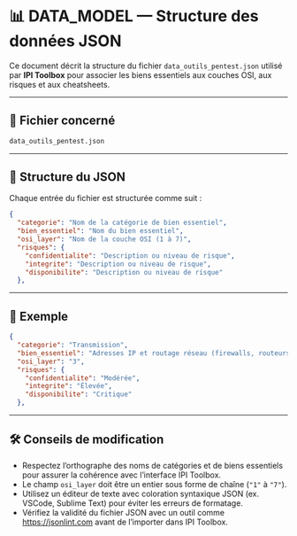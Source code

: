
# 📊 DATA_MODEL — Structure des données JSON

Ce document décrit la structure du fichier `data_outils_pentest.json` utilisé par **IPI Toolbox** pour associer les biens essentiels aux couches OSI, aux risques et aux cheatsheets.

---

## 📁 Fichier concerné

```bash
data_outils_pentest.json
```

---

## 🧬 Structure du JSON

Chaque entrée du fichier est structurée comme suit :

```json
{
  "categorie": "Nom de la catégorie de bien essentiel",
  "bien_essentiel": "Nom du bien essentiel",
  "osi_layer": "Nom de la couche OSI (1 à 7)",
  "risques": {
    "confidentialite": "Description ou niveau de risque",
    "integrite": "Description ou niveau de risque",
    "disponibilite": "Description ou niveau de risque"
  },

```

---

## 📌 Exemple

```json
{
  "categorie": "Transmission",
  "bien_essentiel": "Adresses IP et routage réseau (firewalls, routeurs, serveurs)",
  "osi_layer": "3",
  "risques": {
    "confidentialite": "Modérée",
    "integrite": "Élevée",
    "disponibilite": "Critique"
  },
```

---

## 🛠️ Conseils de modification
- Respectez l’orthographe des noms de catégories et de biens essentiels pour assurer la cohérence avec l’interface IPI Toolbox.
- Le champ `osi_layer` doit être un entier sous forme de chaîne (`"1"` à `"7"`).
- Utilisez un éditeur de texte avec coloration syntaxique JSON (ex. VSCode, Sublime Text) pour éviter les erreurs de formatage.
- Vérifiez la validité du fichier JSON avec un outil comme https://jsonlint.com avant de l’importer dans IPI Toolbox.

